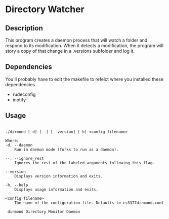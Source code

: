 # Directory Watcher

## Description
This program creates a daemon process that will watch a folder and respond to its modification. When it detects a modification, the program will story a copy of that change in a .versions subfolder and log it.

## Dependencies
You'll probably have to edit the makefile to refelct where you installed these dependencies.
- rudeconfig
- inotify

## Usage

```

./dirmond [-d] [--] [--version] [-h] <config filename>

Where:
-d, --daemon
	Run in daemon mode (forks to run as a daemon).

--, --ignore_rest
	Ignores the rest of the labeled arguments following this flag.

--version
	Displays version information and exits.

-h, --help
	Displays usage information and exits.

<config filename>
	The name of the configuration file. Defaults to cs3377dirmond.conf
 
 dirmond Directory Monitor Daemon
 ```
